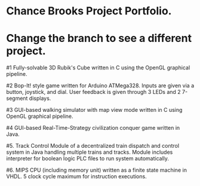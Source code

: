 # Chance Brooks Project Portfolio.
# Change the branch to see a different project.

#1 Fully-solvable 3D Rubik's Cube written in C using the OpenGL graphical pipeline. 

#2 Bop-It! style game written for Arduino ATMega328. Inputs are given via a button, joystick, and dial. User feedback is given through 3 LEDs and 2 7-segment displays.

#3 GUI-based walking simulator with map view mode written in C using OpenGL graphical pipeline. 

#4 GUI-based Real-Time-Strategy civilization conquer game written in Java. 

#5. Track Control Module of a decentralized train dispatch and control system in Java handling multiple trains and tracks. Module includes interpreter for boolean logic PLC files to run system automatically.

#6. MIPS CPU (including memory unit) written as a finite state machine in VHDL. 5 clock cycle maximum for instruction executions. 

